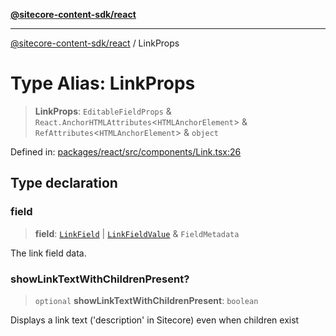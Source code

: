 [**@sitecore-content-sdk/react**](../README.md)

***

[@sitecore-content-sdk/react](../README.md) / LinkProps

# Type Alias: LinkProps

> **LinkProps**: `EditableFieldProps` & `React.AnchorHTMLAttributes`\<`HTMLAnchorElement`\> & `RefAttributes`\<`HTMLAnchorElement`\> & `object`

Defined in: [packages/react/src/components/Link.tsx:26](https://github.com/Sitecore/xmc-jss-dev/blob/3310bf85cd80a18385c6608a4a61e0c1446ff89e/packages/react/src/components/Link.tsx#L26)

## Type declaration

### field

> **field**: [`LinkField`](../interfaces/LinkField.md) \| [`LinkFieldValue`](../interfaces/LinkFieldValue.md) & `FieldMetadata`

The link field data.

### showLinkTextWithChildrenPresent?

> `optional` **showLinkTextWithChildrenPresent**: `boolean`

Displays a link text ('description' in Sitecore) even when children exist
